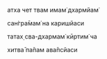 атха чет твам имам̇ дхармйам̇

сан̇гра̄мам̇ на каришйаси

татах̣ сва-дхармам̇ кӣртим̇ ча

хитва̄ па̄пам ава̄псйаси